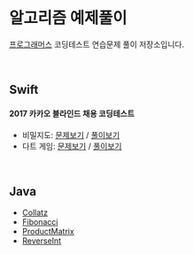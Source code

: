 # 알고리즘 예제풀이

[프로그래머스](https://programmers.co.kr/) 코딩테스트 연습문제 풀이 저장소입니다.

<br>

## Swift

#### 2017 카카오 블라인드 채용 코딩테스트

- 비밀지도: [문제보기](https://programmers.co.kr/learn/courses/30/lessons/17681?language=swift) / [풀이보기](./swift/2017KakaoBlindTest/SecretMap.swift)
- 다트 게임: [문제보기](https://programmers.co.kr/learn/courses/30/lessons/17682?language=swift) / [풀이보기](./swift/2017KakaoBlindTest/DartGame.swift)

<br>

## Java

- [Collatz](./java/Collatz.java)
- [Fibonacci](./java/Fibonacci.java)
- [ProductMatrix](./java/ProductMatrix.java)
- [ReverseInt](./java/ReverseInt.java)